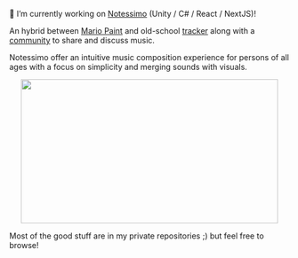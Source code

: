 🔭 I’m currently working on [Notessimo](https://notessimo.net) (Unity / C# / React / NextJS)!

An hybrid between [Mario Paint](https://en.wikipedia.org/wiki/Mario_Paint) and old-school [tracker](https://en.wikipedia.org/wiki/Music_tracker) along with a [community](https://community.notessimo.net) to share and discuss music.

Notessimo offer an intuitive music composition experience for persons of all ages with a focus on simplicity and merging sounds with visuals.
<p align="center">
  <img width="462" height="260" src="https://user-images.githubusercontent.com/77518/197408874-b4f1c515-e894-42df-b66e-e2f9b7acbf23.gif">
</p>

Most of the good stuff are in my private repositories ;) but feel free to browse!
